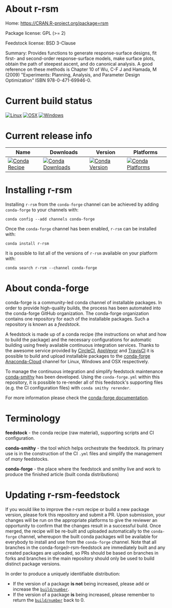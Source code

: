 About r-rsm
===========

Home: https://CRAN.R-project.org/package=rsm

Package license: GPL (>= 2)

Feedstock license: BSD 3-Clause

Summary: Provides functions to generate response-surface designs,  fit first- and second-order response-surface models,  make surface plots, obtain the path of steepest ascent,  and do canonical analysis. A good reference on these methods  is Chapter 10 of Wu, C-F J and Hamada, M (2009)  "Experiments: Planning, Analysis, and Parameter Design Optimization" ISBN 978-0-471-69946-0.



Current build status
====================

[![Linux](https://img.shields.io/circleci/project/github/conda-forge/r-rsm-feedstock/master.svg?label=Linux)](https://circleci.com/gh/conda-forge/r-rsm-feedstock)
[![OSX](https://img.shields.io/travis/conda-forge/r-rsm-feedstock/master.svg?label=macOS)](https://travis-ci.org/conda-forge/r-rsm-feedstock)
[![Windows](https://img.shields.io/appveyor/ci/conda-forge/r-rsm-feedstock/master.svg?label=Windows)](https://ci.appveyor.com/project/conda-forge/r-rsm-feedstock/branch/master)

Current release info
====================

| Name | Downloads | Version | Platforms |
| --- | --- | --- | --- |
| [![Conda Recipe](https://img.shields.io/badge/recipe-r--rsm-green.svg)](https://anaconda.org/conda-forge/r-rsm) | [![Conda Downloads](https://img.shields.io/conda/dn/conda-forge/r-rsm.svg)](https://anaconda.org/conda-forge/r-rsm) | [![Conda Version](https://img.shields.io/conda/vn/conda-forge/r-rsm.svg)](https://anaconda.org/conda-forge/r-rsm) | [![Conda Platforms](https://img.shields.io/conda/pn/conda-forge/r-rsm.svg)](https://anaconda.org/conda-forge/r-rsm) |

Installing r-rsm
================

Installing `r-rsm` from the `conda-forge` channel can be achieved by adding `conda-forge` to your channels with:

```
conda config --add channels conda-forge
```

Once the `conda-forge` channel has been enabled, `r-rsm` can be installed with:

```
conda install r-rsm
```

It is possible to list all of the versions of `r-rsm` available on your platform with:

```
conda search r-rsm --channel conda-forge
```


About conda-forge
=================

conda-forge is a community-led conda channel of installable packages.
In order to provide high-quality builds, the process has been automated into the
conda-forge GitHub organization. The conda-forge organization contains one repository
for each of the installable packages. Such a repository is known as a *feedstock*.

A feedstock is made up of a conda recipe (the instructions on what and how to build
the package) and the necessary configurations for automatic building using freely
available continuous integration services. Thanks to the awesome service provided by
[CircleCI](https://circleci.com/), [AppVeyor](https://www.appveyor.com/)
and [TravisCI](https://travis-ci.org/) it is possible to build and upload installable
packages to the [conda-forge](https://anaconda.org/conda-forge)
[Anaconda-Cloud](https://anaconda.org/) channel for Linux, Windows and OSX respectively.

To manage the continuous integration and simplify feedstock maintenance
[conda-smithy](https://github.com/conda-forge/conda-smithy) has been developed.
Using the ``conda-forge.yml`` within this repository, it is possible to re-render all of
this feedstock's supporting files (e.g. the CI configuration files) with ``conda smithy rerender``.

For more information please check the [conda-forge documentation](https://conda-forge.org/docs/).

Terminology
===========

**feedstock** - the conda recipe (raw material), supporting scripts and CI configuration.

**conda-smithy** - the tool which helps orchestrate the feedstock.
                   Its primary use is in the construction of the CI ``.yml`` files
                   and simplify the management of *many* feedstocks.

**conda-forge** - the place where the feedstock and smithy live and work to
                  produce the finished article (built conda distributions)


Updating r-rsm-feedstock
========================

If you would like to improve the r-rsm recipe or build a new
package version, please fork this repository and submit a PR. Upon submission,
your changes will be run on the appropriate platforms to give the reviewer an
opportunity to confirm that the changes result in a successful build. Once
merged, the recipe will be re-built and uploaded automatically to the
`conda-forge` channel, whereupon the built conda packages will be available for
everybody to install and use from the `conda-forge` channel.
Note that all branches in the conda-forge/r-rsm-feedstock are
immediately built and any created packages are uploaded, so PRs should be based
on branches in forks and branches in the main repository should only be used to
build distinct package versions.

In order to produce a uniquely identifiable distribution:
 * If the version of a package **is not** being increased, please add or increase
   the [``build/number``](https://conda.io/docs/user-guide/tasks/build-packages/define-metadata.html#build-number-and-string).
 * If the version of a package **is** being increased, please remember to return
   the [``build/number``](https://conda.io/docs/user-guide/tasks/build-packages/define-metadata.html#build-number-and-string)
   back to 0.
